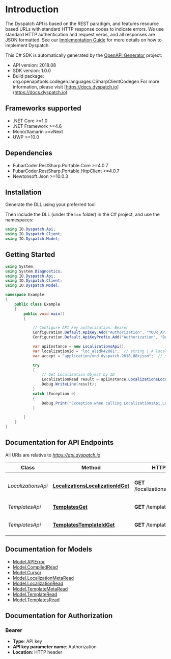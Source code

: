 # Introduction

The Dyspatch API is based on the REST paradigm, and features
resource based URLs with standard HTTP response codes to indicate errors. We
use standard HTTP authentication and request verbs, and all responses are JSON
formatted. See our [Implementation Guide](https://docs.dyspatch.io/development/implementing_dyspatch/)
for more details on how to implement Dyspatch.

This C# SDK is automatically generated by the [OpenAPI Generator](https://openapi-generator.tech) project:

- API version: 2018.08
- SDK version: 1.0.0
- Build package: org.openapitools.codegen.languages.CSharpClientCodegen
    For more information, please visit [https://docs.dyspatch.io](https://docs.dyspatch.io)

<a name="frameworks-supported"></a>
## Frameworks supported
- .NET Core >=1.0
- .NET Framework >=4.6
- Mono/Xamarin >=vNext
- UWP >=10.0

<a name="dependencies"></a>
## Dependencies
- FubarCoder.RestSharp.Portable.Core >=4.0.7
- FubarCoder.RestSharp.Portable.HttpClient >=4.0.7
- Newtonsoft.Json >=10.0.3

<a name="installation"></a>
## Installation
Generate the DLL using your preferred tool

Then include the DLL (under the `bin` folder) in the C# project, and use the namespaces:
```csharp
using IO.Dyspatch.Api;
using IO.Dyspatch.Client;
using IO.Dyspatch.Model;
```
<a name="getting-started"></a>
## Getting Started

```csharp
using System;
using System.Diagnostics;
using IO.Dyspatch.Api;
using IO.Dyspatch.Client;
using IO.Dyspatch.Model;

namespace Example
{
    public class Example
    {
        public void main()
        {

            // Configure API key authorization: Bearer
            Configuration.Default.ApiKey.Add("Authorization", "YOUR_API_KEY");
            Configuration.Default.ApiKeyPrefix.Add("Authorization", "Bearer");

            var apiInstance = new LocalizationsApi();
            var localizationId = "loc_alsdk42081";  // string | A localization ID
            var accept = "application/vnd.dyspatch.2018.08+json";  // string | A version of the API that should be used for the request. For example, to use version \"2018.08\", set the value to \"application/vnd.dyspatch.2018.08+json\"

            try
            {
                // Get Localization Object by ID
                LocalizationRead result = apiInstance.LocalizationsLocalizationIdGet(localizationId, accept);
                Debug.WriteLine(result);
            }
            catch (Exception e)
            {
                Debug.Print("Exception when calling LocalizationsApi.LocalizationsLocalizationIdGet: " + e.Message );
            }

        }
    }
}
```

<a name="documentation-for-api-endpoints"></a>
## Documentation for API Endpoints

All URIs are relative to *https://api.dyspatch.io*

Class | Method | HTTP request | Description
------------ | ------------- | ------------- | -------------
*LocalizationsApi* | [**LocalizationsLocalizationIdGet**](docs/LocalizationsApi.md#localizationslocalizationidget) | **GET** /localizations/{localizationId} | Get Localization Object by ID
*TemplatesApi* | [**TemplatesGet**](docs/TemplatesApi.md#templatesget) | **GET** /templates | List Templates
*TemplatesApi* | [**TemplatesTemplateIdGet**](docs/TemplatesApi.md#templatestemplateidget) | **GET** /templates/{templateId} | Get Template by ID


<a name="documentation-for-models"></a>
## Documentation for Models

 - [Model.APIError](docs/APIError.md)
 - [Model.CompiledRead](docs/CompiledRead.md)
 - [Model.Cursor](docs/Cursor.md)
 - [Model.LocalizationMetaRead](docs/LocalizationMetaRead.md)
 - [Model.LocalizationRead](docs/LocalizationRead.md)
 - [Model.TemplateMetaRead](docs/TemplateMetaRead.md)
 - [Model.TemplateRead](docs/TemplateRead.md)
 - [Model.TemplatesRead](docs/TemplatesRead.md)


<a name="documentation-for-authorization"></a>
## Documentation for Authorization

<a name="Bearer"></a>
### Bearer

- **Type**: API key
- **API key parameter name**: Authorization
- **Location**: HTTP header

